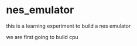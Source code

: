 # nes_emulator
this is a learning experiment to build a nes emulator

we are first going to build cpu
